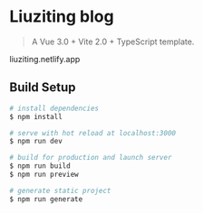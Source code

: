 # Liuziting blog

> A Vue 3.0 + Vite 2.0 + TypeScript template.

liuziting.netlify.app

## Build Setup

```bash
# install dependencies
$ npm install

# serve with hot reload at localhost:3000
$ npm run dev

# build for production and launch server
$ npm run build
$ npm run preview

# generate static project
$ npm run generate
```
